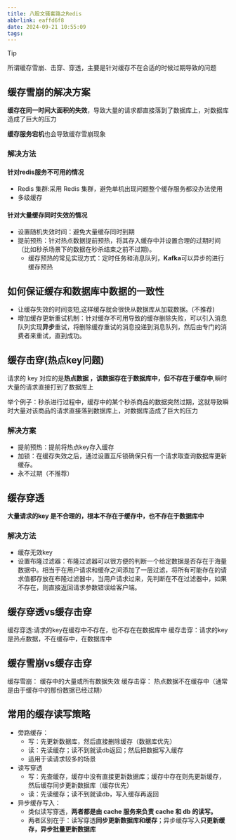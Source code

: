 ```yaml
---
title: 八股文骚套路之Redis
abbrlink: eaffd6f8
date: 2024-09-21 10:55:09
tags:
---
```


> [!TIP]
> 所谓缓存雪崩、击穿、穿透，主要是针对缓存不在合适的时候过期导致的问题
>
## 缓存雪崩的解决方案

**缓存在同一时间大面积的失效**，导致大量的请求都直接落到了数据库上，对数据库造成了巨大的压力

**缓存服务宕机**也会导致缓存雪崩现象

### 解决方法

#### 针对redis服务不可用的情况

- Redis 集群:采用 Redis 集群，避免单机出现问题整个缓存服务都没办法使用
- 多级缓存

#### 针对大量缓存同时失效的情况

- 设置随机失效时间：避免大量缓存同时到期
- 提前预热：针对热点数据提前预热，将其存入缓存中并设置合理的过期时间 （比如秒杀场景下的数据在秒杀结束之前不过期)。
  - 缓存预热的常见实现方式：定时任务和消息队列，**Kafka**可以异步的进行缓存预热

## 如何保证缓存和数据库中数据的一致性

- 让缓存失效的时间变短,这样缓存就会很快从数据库从加载数据。(不推荐)
- 增加缓存更新重试机制：针对缓存不可用导致的缓存删除失败，可以引入消息队列实现**异步**重试，将删除缓存重试的消息投递到消息队列，然后由专门的消费者来重试，直到成功。

## 缓存击穿(热点key问题)

请求的 key 对应的是**热点数据 ，该数据存在于数据库中，但不存在于缓存中**,瞬时大量的请求直接打到了数据库上

举个例子：秒杀进行过程中，缓存中的某个秒杀商品的数据突然过期，这就导致瞬时大量对该商品的请求直接落到数据库上，对数据库造成了巨大的压力

### 解决方案

- 提前预热：提前将热点key存入缓存
- 加锁：在缓存失效之后，通过设置互斥锁确保只有一个请求取查询数据库更新缓存。
- 永不过期（不推荐）

## 缓存穿透

**大量请求的key 是不合理的，根本不存在于缓存中，也不存在于数据库中**

### 解决方法

- 缓存无效key
- 设置布隆过滤器：布隆过滤器可以很方便的判断一个给定数据是否存在于海量数据中。相当于在用户请求和缓存之间添加了一层过滤，将所有可能存在的请求值都存放在布隆过滤器中，当用户请求过来，先判断在不在过滤器中，如果不存在，则直接返回请求参数错误给客户端。

## 缓存穿透vs缓存击穿

缓存穿透:请求的key在缓存中不存在，也不存在在数据库中
缓存击穿：请求的key是热点数据，不在缓存中，在数据库中

## 缓存雪崩vs缓存击穿

缓存雪崩： 缓存中的大量或所有数据失效
缓存击穿： 热点数据不在缓存中（通常是由于缓存中的那份数据已经过期）

## 常用的缓存读写策略

- 旁路缓存：
  - 写：先更新数据库，然后直接删除缓存（数据库优先）
  - 读：先读缓存；读不到就读db返回；然后把数据写入缓存
  - 适用于读请求较多的场景
- 读写穿透
  - 写：先查缓存，缓存中没有直接更新数据库；缓存中存在则先更新缓存，然后缓存同步更新数据库（缓存优先）
  - 读：先读缓存；读不到就读db，写入缓存再返回
- 异步缓存写入：
  - 类似读写穿透，**两者都是由 cache 服务来负责 cache 和 db 的读写。**
  - 两者区别在于：读写穿透**同步更新数据库和缓存**；异步缓存写入**只更新缓存，异步批量更新数据库**
